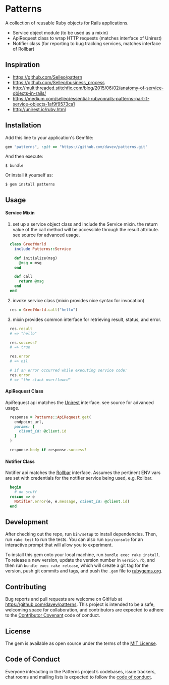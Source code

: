 # Patterns

A collection of reusable Ruby objects for Rails applications.
* Service object module (to be used as a mixin)
* ApiRequest class to wrap HTTP requests (matches interface of Unirest)
* Notifier class (for reporting to bug tracking services, matches interface of Rollbar)

## Inspiration

* https://github.com/Selleo/pattern
* https://github.com/Selleo/business_process
* http://multithreaded.stitchfix.com/blog/2015/06/02/anatomy-of-service-objects-in-rails/
* https://medium.com/selleo/essential-rubyonrails-patterns-part-1-service-objects-1af9f9573ca1
* http://unirest.io/ruby.html

## Installation

Add this line to your application's Gemfile:

```ruby
gem "patterns", :git => "https://github.com/davev/patterns.git"
```

And then execute:

    $ bundle

Or install it yourself as:

    $ gem install patterns

## Usage

#### Service Mixin
1. set up a service object class and include the Service mixin.  the return value of the call method will be accessible through the result attribute.  see source for advanced usage.

```ruby
  class GreetWorld
    include Patterns::Service

    def initialize(msg)
      @msg = msg
    end

    def call
      return @msg
    end
  end
```

2. invoke service class (mixin provides nice syntax for invocation)
```ruby
  res = GreetWorld.call("hello")
```

3. mixin provides common interface for retrieving result, status, and error.
```ruby
  res.result
  # => "hello"

  res.success?
  # => true

  res.error
  # => nil

  # if an error occurred while executing service code:
  res.error
  # => "the stack overflowed"
```

#### ApiRequest Class
ApiRequest api matches the [Unirest](http://unirest.io/ruby.html) interface.  see source for advanced usage.

```ruby
  response = Patterns::ApiRequest.get(
    endpoint_url,
    params: {
      client_id: @client.id
    }
  )

  response.body if response.success?
```

#### Notifier Class
Notifier api matches the [Rollbar](https://rollbar.com/docs/notifier/rollbar-gem/) interface.  Assumes the pertinent ENV vars are set with credentials for the notifier service being used, e.g. Rollbar.
```ruby
  begin
    # do stuff
  rescue => e
    Notifier.error(e, e.message, client_id: @client.id)
  end
```



## Development

After checking out the repo, run `bin/setup` to install dependencies. Then, run `rake test` to run the tests. You can also run `bin/console` for an interactive prompt that will allow you to experiment.

To install this gem onto your local machine, run `bundle exec rake install`. To release a new version, update the version number in `version.rb`, and then run `bundle exec rake release`, which will create a git tag for the version, push git commits and tags, and push the `.gem` file to [rubygems.org](https://rubygems.org).

## Contributing

Bug reports and pull requests are welcome on GitHub at https://github.com/davev/patterns. This project is intended to be a safe, welcoming space for collaboration, and contributors are expected to adhere to the [Contributor Covenant](http://contributor-covenant.org) code of conduct.

## License

The gem is available as open source under the terms of the [MIT License](https://opensource.org/licenses/MIT).

## Code of Conduct

Everyone interacting in the Patterns project’s codebases, issue trackers, chat rooms and mailing lists is expected to follow the [code of conduct](https://github.com/davev/patterns/blob/master/CODE_OF_CONDUCT.md).

